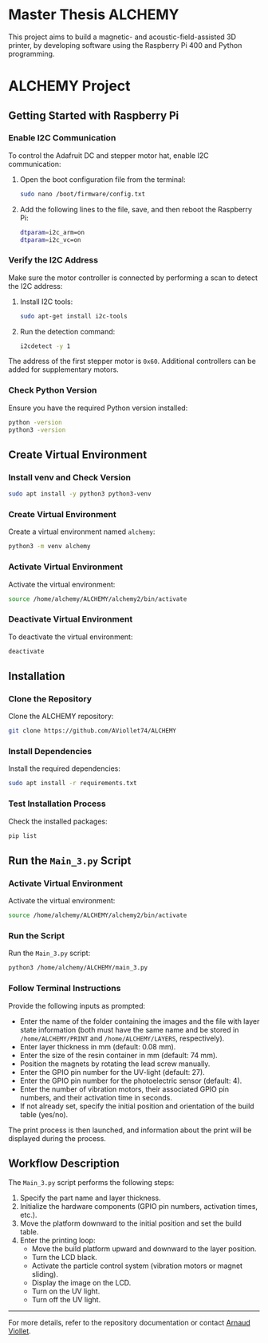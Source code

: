 # Master Thesis ALCHEMY
This project aims to build a magnetic- and acoustic-field-assisted 3D printer, by developing software using the Raspberry Pi 400 and Python programming. 

# ALCHEMY Project

## Getting Started with Raspberry Pi

### Enable I2C Communication
To control the Adafruit DC and stepper motor hat, enable I2C communication:

1. Open the boot configuration file from the terminal:
    ```bash
    sudo nano /boot/firmware/config.txt
    ```
2. Add the following lines to the file, save, and then reboot the Raspberry Pi:
    ```bash
    dtparam=i2c_arm=on
    dtparam=i2c_vc=on
    ```

### Verify the I2C Address
Make sure the motor controller is connected by performing a scan to detect the I2C address:

1. Install I2C tools:
    ```bash
    sudo apt-get install i2c-tools
    ```
2. Run the detection command:
    ```bash
    i2cdetect -y 1
    ```

The address of the first stepper motor is `0x60`. Additional controllers can be added for supplementary motors.

### Check Python Version
Ensure you have the required Python version installed:
```bash
python -version
python3 -version
```

## Create Virtual Environment

### Install venv and Check Version
```bash
sudo apt install -y python3 python3-venv
```

### Create Virtual Environment
Create a virtual environment named `alchemy`:
```bash
python3 -m venv alchemy
```

### Activate Virtual Environment
Activate the virtual environment:
```bash
source /home/alchemy/ALCHEMY/alchemy2/bin/activate
```

### Deactivate Virtual Environment
To deactivate the virtual environment:
```bash
deactivate
```

## Installation

### Clone the Repository
Clone the ALCHEMY repository:
```bash
git clone https://github.com/AViollet74/ALCHEMY
```

### Install Dependencies
Install the required dependencies:
```bash
sudo apt install -r requirements.txt
```

### Test Installation Process
Check the installed packages:
```bash
pip list
```

## Run the `Main_3.py` Script

### Activate Virtual Environment
Activate the virtual environment:
```bash
source /home/alchemy/ALCHEMY/alchemy2/bin/activate
```

### Run the Script
Run the `Main_3.py` script:
```bash
python3 /home/alchemy/ALCHEMY/main_3.py
```

### Follow Terminal Instructions
Provide the following inputs as prompted:

- Enter the name of the folder containing the images and the file with layer state information (both must have the same name and be stored in `/home/ALCHEMY/PRINT` and `/home/ALCHEMY/LAYERS`, respectively).
- Enter layer thickness in mm (default: 0.08 mm).
- Enter the size of the resin container in mm (default: 74 mm).
- Position the magnets by rotating the lead screw manually.
- Enter the GPIO pin number for the UV-light (default: 27).
- Enter the GPIO pin number for the photoelectric sensor (default: 4).
- Enter the number of vibration motors, their associated GPIO pin numbers, and their activation time in seconds.
- If not already set, specify the initial position and orientation of the build table (yes/no).

The print process is then launched, and information about the print will be displayed during the process.

## Workflow Description
The `Main_3.py` script performs the following steps:

1. Specify the part name and layer thickness.
2. Initialize the hardware components (GPIO pin numbers, activation times, etc.).
3. Move the platform downward to the initial position and set the build table.
4. Enter the printing loop:
    - Move the build platform upward and downward to the layer position.
    - Turn the LCD black.
    - Activate the particle control system (vibration motors or magnet sliding).
    - Display the image on the LCD.
    - Turn on the UV light.
    - Turn off the UV light.

---

For more details, refer to the repository documentation or contact [Arnaud Viollet](https://github.com/AViollet74).
